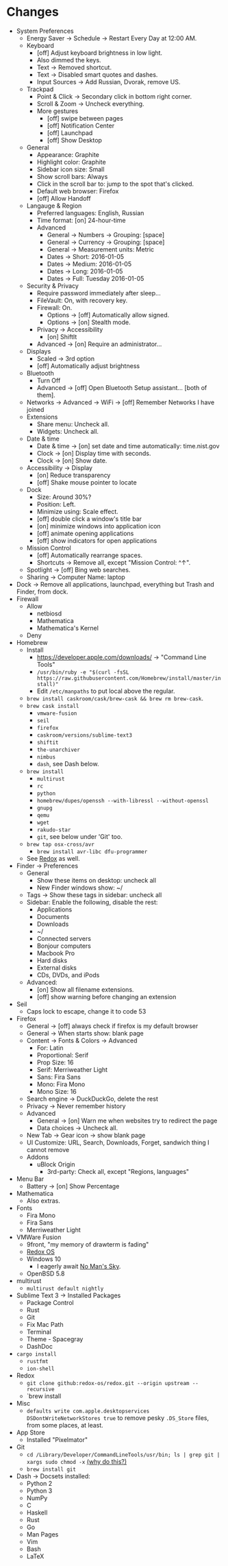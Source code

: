 # Changes

- System Preferences
	- Energy Saver -> Schedule -> Restart Every Day at 12:00 AM.
	- Keyboard
		- [off] Adjust keyboard brightness in low light.
		- Also dimmed the keys.
		- Text -> Removed shortcut.
		- Text -> Disabled smart quotes and dashes.
		- Input Sources -> Add Russian, Dvorak, remove US.
	- Trackpad
		- Point & Click -> Secondary click in bottom right corner.
		- Scroll & Zoom -> Uncheck everything.
		- More gestures
			- [off] swipe between pages
			- [off] Notification Center
			- [off] Launchpad
			- [off] Show Desktop
	- General
		- Appearance: Graphite
		- Highlight color: Graphite
		- Sidebar icon size: Small
		- Show scroll bars: Always
		- Click in the scroll bar to: jump to the spot that's clicked.
		- Default web browser: Firefox
		- [off] Allow Handoff
	- Langauge & Region
		- Preferred languages: English, Russian
		- Time format: [on] 24-hour-time
		- Advanced
			- General -> Numbers -> Grouping: [space]
			- General -> Currency -> Grouping: [space]
			- General -> Measurement units: Metric
			- Dates -> Short: 2016-01-05
			- Dates -> Medium: 2016-01-05
			- Dates -> Long: 2016-01-05
			- Dates -> Full: Tuesday 2016-01-05
	- Security & Privacy
		- Require password immediately after sleep...
		- FileVault: On, with recovery key.
		- Firewall: On.
			- Options -> [off] Automatically allow signed.
			- Options -> [on] Stealth mode.
		- Privacy -> Accessibility
			- [on] ShiftIt
		- Advanced -> [on] Require an administrator...
	- Displays
		- Scaled -> 3rd option
		- [off] Automatically adjust brightness
	- Bluetooth
		- Turn Off
		- Advanced -> [off] Open Bluetooth Setup assistant... [both of them].
	- Networks -> Advanced -> WiFi -> [off] Remember Networks I have joined
	- Extensions
		- Share menu: Uncheck all.
		- Widgets: Uncheck all.
	- Date & time
		- Date & time -> [on] set date and time automatically: time.nist.gov
		- Clock -> [on] Display time with seconds.
		- Clock -> [on] Show date.
	- Accessibility -> Display
		- [on] Reduce transparency
		- [off] Shake mouse pointer to locate
	- Dock
		- Size: Around 30%?
		- Position: Left.
		- Minimize using: Scale effect.
		- [off] double click a window's title bar
		- [on] minimize windows into application icon
		- [off] animate opening applications
		- [off] show indicators for open applications
	- Mission Control
		- [off] Automatically rearrange spaces.
		- Shortcuts -> Remove all, except "Mission Control: ^↑".
	- Spotlight -> [off] Bing web searches.
	- Sharing -> Computer Name: laptop
- Dock -> Remove all applications, launchpad, everything but Trash and Finder, from dock.
- Firewall
	- Allow
		- netbiosd
		- Mathematica
		- Mathematica's Kernel
	- Deny
- Homebrew
	- Install
		- https://developer.apple.com/downloads/ -> "Command Line Tools"
		- `/usr/bin/ruby -e "$(curl -fsSL https://raw.githubusercontent.com/Homebrew/install/master/install)"`
		- Edit `/etc/manpaths` to put local above the regular.
	- `brew install caskroom/cask/brew-cask && brew rm brew-cask`.
	- `brew cask install`
		- `vmware-fusion`
		- `seil`
		- `firefox`
		- `caskroom/versions/sublime-text3`
		- `shiftit`
		- `the-unarchiver`
		- `nimbus`
		- `dash`, see Dash below.
	- `brew install`
		- `multirust`
		- `rc`
		- `python`
		- `homebrew/dupes/openssh --with-libressl --without-openssl`
		- `gnupg`
		- `qemu`
		- `wget`
		- `rakudo-star`
		- `git`, see below under 'Git' too.
	- `brew tap osx-cross/avr`
		- `brew install avr-libc dfu-programmer`
	- See [Redox](#redox) as well.
- Finder -> Preferences
	- General
		- Show these items on desktop: uncheck all
		- New Finder windows show: ~/
	- Tags -> Show these tags in sidebar: uncheck all
	- Sidebar: Enable the following, disable the rest:
		- Applications
		- Documents
		- Downloads
		- ~/
		- Connected servers
		- Bonjour computers
		- Macbook Pro
		- Hard disks
		- External disks
		- CDs, DVDs, and iPods
	- Advanced:
		- [on] Show all filename extensions.
		- [off] show warning before changing an extension
- Seil
	- Caps lock to escape, change it to code 53
- Firefox
	- General -> [off] always check if firefox is my default browser
	- General -> When starts show: blank page
	- Content -> Fonts & Colors -> Advanced
		- For: Latin
		- Proportional: Serif
		- Prop Size: 16
		- Serif: Merriweather Light
		- Sans: Fira Sans
		- Mono: Fira Mono
		- Mono Size: 16
	- Search engine -> DuckDuckGo, delete the rest
	- Privacy -> Never remember history
	- Advanced
		- General -> [on] Warn me when websites try to redirect the page
		- Data choices -> Uncheck all.
	- New Tab -> Gear icon -> show blank page
	- UI Customize: URL, Search, Downloads, Forget, sandwich thing I cannot remove
	- Addons
		- uBlock Origin
			- 3rd-party: Check all, except "Regions, languages"
- Menu Bar
	- Battery -> [on] Show Percentage
- Mathematica
	- Also extras.
- Fonts
	- Fira Mono
	- Fira Sans
	- Merriweather Light
- VMWare Fusion
	- 9front, "my memory of drawterm is fading"
	- [Redox OS](http://redox-os.org)
	- Windows 10
		- I eagerly await [No Man's Sky](http://www.no-mans-sky.com/).
	- OpenBSD 5.8
- multirust
	- `multirust default nightly`
- Sublime Text 3 -> Installed Packages
	- Package Control
	- Rust
	- Git
	- Fix Mac Path
	- Terminal
	- Theme - Spacegray
	- DashDoc
- `cargo install`
	- `rustfmt`
	- `ion-shell`
- Redox
	- `git clone github:redox-os/redox.git --origin upstream --recursive`
	- `brew install 
- Misc
	- `defaults write com.apple.desktopservices DSDontWriteNetworkStores true` to remove pesky `.DS_Store` files, from some places, at least.
- App Store
	- Installed "Pixelmator"
- Git
	- `cd /Library/Developer/CommandLineTools/usr/bin; ls | grep git | xargs sudo chmod -x` [(why do this?)](https://rachelbythebay.com/w/2016/04/17/unprotected/)
	- `brew install git`
- Dash -> Docsets installed:
	- Python 2
	- Python 3
	- NumPy
	- C
	- Haskell
	- Rust
	- Go
	- Man Pages
	- Vim
	- Bash
	- LaTeX

